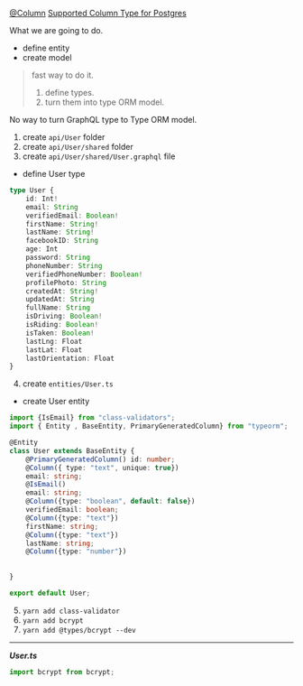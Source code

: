 [@Column](https://github.com/typeorm/typeorm/blob/master/docs/decorator-reference.md#column)
[Supported Column Type for Postgres](https://github.com/typeorm/typeorm/blob/master/docs/entities.md#column-types-for-postgres)

What we are going to do.
- define entity
- create model
> fast way to do it.
> 1. define types.
> 2. turn them into type ORM model.

No way to turn GraphQL type to Type ORM model.

1. create `api/User` folder
2. create `api/User/shared` folder
3. create `api/User/shared/User.graphql` file
- define User type
```typescript
type User {
	id: Int!
	email: String
	verifiedEmail: Boolean!
	firstName: String!
	lastName: String!
	facebookID: String
	age: Int
	password: String
	phoneNumber: String
	verifiedPhoneNumber: Boolean!
	profilePhoto: String
	createdAt: String!
	updatedAt: String
	fullName: String
	isDriving: Boolean!
	isRiding: Boolean!
	isTaken: Boolean!
	lastLng: Float
	lastLat: Float
	lastOrientation: Float
}
```

4. create `entities/User.ts`
- create User entity
```typescript
import {IsEmail} from "class-validators";
import { Entity , BaseEntity, PrimaryGeneratedColumn} from "typeorm";

@Entity
class User extends BaseEntity {
	@PrimaryGeneratedColumn() id: number;
	@Column({ type: "text", unique: true})
	email: string;
	@IsEmail()
	email: string;
	@Column({type: "boolean", default: false})
	verifiedEmail: boolean;
	@Column({type: "text"})
	firstName: string;
	@Column({type: "text"})
	lastName: string;
	@Column({type: "number"})
	
	
}

export default User;
```


5. `yarn add class-validator`
6. `yarn add bcrypt`
7. `yarn add @types/bcrypt --dev`


-------
***User.ts***
```typescript
import bcrypt from bcrypt;
```
<!--stackedit_data:
eyJoaXN0b3J5IjpbLTMyMDczMjA4MSwtMTkyNzYxMTI3NywyMT
MwNDUzNTE2LC0xNDQzODUxMTczLC04NTg0ODUyNzksLTE2NDg2
Mzg4MDMsNTUyNDU1NjkwLDcxMjkwMzY5XX0=
-->